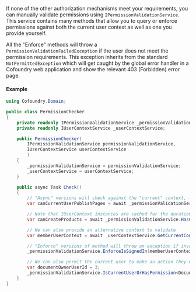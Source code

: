 If none of the other authorization mechanisms meet your requirements, you can manually validate permissions using `IPermissionValidationService`. This service contains many methods that allow you to query or enforce permissions against both the current user context as well as one you provide yourself.

All the "Enforce" methods will throw a `PermissionValidationFailedException` if the user does not meet the permission requirements. This exception inherits from the standard `NotPermittedException` which will get caught by the global error handler in a Cofoundry web application and show the relevant 403 (Forbidden) error page.

#### Example

```csharp
using Cofoundry.Domain;

public class PermissionChecker
{
    private readonly IPermissionValidationService _permissionValidationService;
    private readonly IUserContextService _userContextService;

    public PermissionChecker(
        IPermissionValidationService permissionValidationService,
        IUserContextService userContextService
        )
    {
        _permissionValidationService = permissionValidationService;
        _userContextService = userContextService;
    }

    public async Task Check()
    {
        // "Async" versions will check against the "current" context, loading it on-demand
        var canCurrentUserPublishPages = await _permissionValidationService.HasPermissionAsync<PagePublishPermission>();

        // Note that IUserContext instances are cached for the duration of the request, so repeat calls do have a significant performance cost
        var canCreateProducts = await _permissionValidationService.HasCustomEntityPermissionAsync<CustomEntityCreatePermission>(ProductCustomEntityDefinition.Code);

        // We can also provide an alternative context to validate
        var memberUserContext = await _userContextService.GetCurrentContextByUserAreaAsync(MemberUserArea.Code);

        // "Enforce" versions of method will throw an exception if invalid
        _permissionValidationService.EnforceIsSignedIn(memberUserContext);

        // We can also permit the current user to make an action they do not usually have permission to do e.g. if they are the owner of an entity
        var documentOwnerUserId = 3;
        _permissionValidationService.IsCurrentUserOrHasPermission<DocumentAssetUpdatePermission>(documentOwnerUserId, memberUserContext);
    }
}
```
